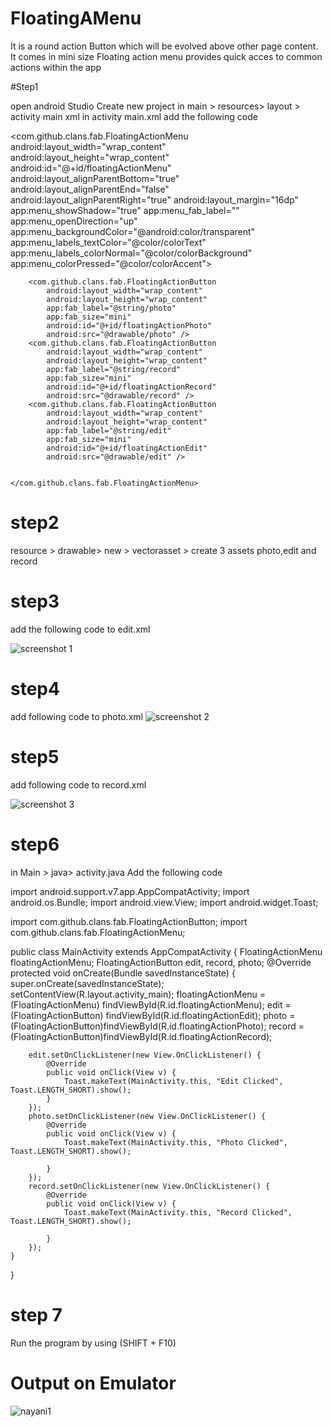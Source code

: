 # FloatingAMenu
It is a round action Button  which will be evolved above other page content. It comes in mini size
Floating action menu provides quick acces to common actions within the app

#Step1 

open android Studio
Create new project
in main > resources> layout > activity main xml 
in activity main.xml  add the following code

<?xml version="1.0" encoding="utf-8"?>
<RelativeLayout xmlns:android="http://schemas.android.com/apk/res/android"
    android:layout_width="match_parent"
    android:layout_height="match_parent"
    xmlns:app="http://schemas.android.com/apk/res-auto">
    <com.github.clans.fab.FloatingActionMenu
        android:layout_width="wrap_content"
        android:layout_height="wrap_content"
        android:id="@+id/floatingActionMenu"
        android:layout_alignParentBottom="true"
        android:layout_alignParentEnd="false"
        android:layout_alignParentRight="true"
        android:layout_margin="16dp"
        app:menu_showShadow="true"
        app:menu_fab_label=""
        app:menu_openDirection="up"
        app:menu_backgroundColor="@android:color/transparent"
        app:menu_labels_textColor="@color/colorText"
        app:menu_labels_colorNormal="@color/colorBackground"
        app:menu_colorPressed="@color/colorAccent">

        <com.github.clans.fab.FloatingActionButton
            android:layout_width="wrap_content"
            android:layout_height="wrap_content"
            app:fab_label="@string/photo"
            app:fab_size="mini"
            android:id="@+id/floatingActionPhoto"
            android:src="@drawable/photo" />
        <com.github.clans.fab.FloatingActionButton
            android:layout_width="wrap_content"
            android:layout_height="wrap_content"
            app:fab_label="@string/record"
            app:fab_size="mini"
            android:id="@+id/floatingActionRecord"
            android:src="@drawable/record" />
        <com.github.clans.fab.FloatingActionButton
            android:layout_width="wrap_content"
            android:layout_height="wrap_content"
            app:fab_label="@string/edit"
            app:fab_size="mini"
            android:id="@+id/floatingActionEdit"
            android:src="@drawable/edit" />


    </com.github.clans.fab.FloatingActionMenu>





</RelativeLayout>

# step2 

resource > drawable> new > vectorasset > create 3 assets
photo,edit and record

# step3

add the following code to edit.xml

![screenshot 1](https://user-images.githubusercontent.com/37542255/48366662-8a92a680-e67c-11e8-9ab4-ecd9dcbd6abb.png)

# step4
add following code to photo.xml
![screenshot 2](https://user-images.githubusercontent.com/37542255/48367355-6afc7d80-e67e-11e8-982a-22b347b911b2.png)


# step5
add following code to record.xml

![screenshot 3](https://user-images.githubusercontent.com/37542255/48367401-8f585a00-e67e-11e8-9a2e-0351442bbfcc.png)

# step6
in Main > java> activity.java
Add the following code



import android.support.v7.app.AppCompatActivity;
import android.os.Bundle;
import android.view.View;
import android.widget.Toast;

import com.github.clans.fab.FloatingActionButton;
import com.github.clans.fab.FloatingActionMenu;

public class MainActivity extends AppCompatActivity {
    FloatingActionMenu floatingActionMenu;
    FloatingActionButton edit, record, photo;
    @Override
    protected void onCreate(Bundle savedInstanceState) {
        super.onCreate(savedInstanceState);
        setContentView(R.layout.activity_main);
        floatingActionMenu = (FloatingActionMenu) findViewById(R.id.floatingActionMenu);
        edit = (FloatingActionButton) findViewById(R.id.floatingActionEdit);
        photo = (FloatingActionButton)findViewById(R.id.floatingActionPhoto);
        record = (FloatingActionButton)findViewById(R.id.floatingActionRecord);

        edit.setOnClickListener(new View.OnClickListener() {
            @Override
            public void onClick(View v) {
                Toast.makeText(MainActivity.this, "Edit Clicked", Toast.LENGTH_SHORT).show();
            }
        });
        photo.setOnClickListener(new View.OnClickListener() {
            @Override
            public void onClick(View v) {
                Toast.makeText(MainActivity.this, "Photo Clicked", Toast.LENGTH_SHORT).show();

            }
        });
        record.setOnClickListener(new View.OnClickListener() {
            @Override
            public void onClick(View v) {
                Toast.makeText(MainActivity.this, "Record Clicked", Toast.LENGTH_SHORT).show();

            }
        });
    }
}


# step 7 
Run the program by using (SHIFT + F10)


# Output on Emulator 

![nayani1](https://user-images.githubusercontent.com/37542255/48367559-0d1c6580-e67f-11e8-943b-acee0b9e3a63.gif)
